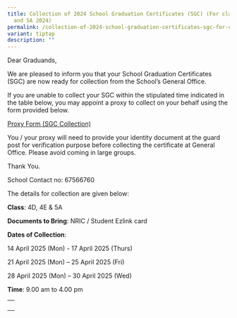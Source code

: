 ```yaml
---
title: Collection of 2024 School Graduation Certificates (SGC) (For class 4D, 4E
  and 5A 2024)
permalink: /collection-of-2024-school-graduation-certificates-sgc-for-class-4d-4e-and-5a-2024/
variant: tiptap
description: ""
---
```

<p>Dear Graduands,</p>
<p>We are pleased to inform you that your School Graduation Certificates
(SGC) are now ready for collection from the School’s General Office.</p>
<p>If you are unable to collect your SGC within the stipulated time indicated
in the table below, you may appoint a proxy to collect on your behalf using
the form provided below.</p>
<p><a href="/files/PROXY_FORM___SGC_Collection.pdf" rel="noopener nofollow" target="_blank">Proxy Form (SGC Collection)</a> 
</p>
<p>You / your proxy will need to provide your identity document at the guard
post for verification purpose before collecting the certificate at General
Office. Please avoid coming in large groups.</p>
<p>Thank You.</p>
<p>School Contact no: 67566760</p>
<p>The details for collection are given below:</p>
<p></p>
<p><strong>Class</strong>: 4D, 4E &amp; 5A</p>
<p><strong>Documents to Bring</strong>: NRIC / Student Ezlink card</p>
<p><strong>Dates of Collection</strong>:</p>
<p>14 April 2025 (Mon) - 17 April 2025 (Thurs)&nbsp;</p>
<p>21 April 2025 (Mon) – 25 April 2025 (Fri)</p>
<p>28 April 2025 (Mon) – 30 April 2025 (Wed)</p>
<p><strong>Time</strong>: 9.00 am to 4.00 pm</p>
<table style="minWidth: 25px">
<colgroup>
<col>
</colgroup>
<tbody>
<tr>
<td rowspan="1" colspan="1">
<p></p>
</td>
</tr>
</tbody>
</table>
<p></p>
<p></p>
<p></p>